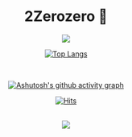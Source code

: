 <div align="center">
  <H1>2Zerozero 👋</H1>
  
  <img src="https://capsule-render.vercel.app/api?type=waving&color=BDBDC8&height=150&section=header" />
  
  [![Top Langs](https://github-readme-stats.vercel.app/api/top-langs/?username=2Zerozero)](https://github.com/anuraghazra/github-readme-stats)

  <br>

  [![Ashutosh's github activity graph](https://activity-graph.herokuapp.com/graph?username=2Zerozero&theme=react-dark)](https://github.com/ashutosh00710/github-readme-activity-graph)
  
  <div align="center">

  [![Hits](https://hits.seeyoufarm.com/api/count/incr/badge.svg?url=https%3A%2F%2Fgithub.com%2Fiamheonil%2Fhit-counter&count_bg=%5bcdec&title_bg=%23000000&icon=&icon_color=%232B2929&title=hits&edge_flat=false)](https://github.com/2Zerozero)

  </div>

  <br>
  
  <img src="https://capsule-render.vercel.app/api?type=waving&color=BDBDC8&height=150&section=footer" />
</div>
